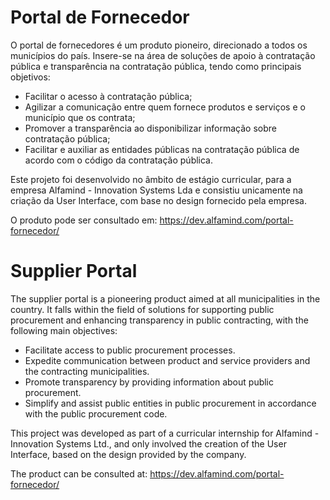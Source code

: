 # Portal de Fornecedor

O portal de fornecedores é um produto pioneiro, direcionado a todos os municípios do país. 
Insere-se na área de soluções de apoio à contratação pública e transparência na contratação pública, tendo como principais objetivos:

- Facilitar o acesso à contratação pública;
- Agilizar a comunicação entre quem fornece produtos e serviços e o município que os contrata;
- Promover a transparência ao disponibilizar informação sobre contratação pública;
- Facilitar e auxiliar as entidades públicas na contratação pública de acordo com o código da contratação pública.

Este projeto foi desenvolvido no âmbito de estágio curricular, para a empresa Alfamind - Innovation Systems Lda e consistiu unicamente na criação da User Interface, com base no design fornecido pela empresa.

O produto pode ser consultado em: https://dev.alfamind.com/portal-fornecedor/

##

# Supplier Portal

The supplier portal is a pioneering product aimed at all municipalities in the country. It falls within the field of solutions for supporting public procurement and enhancing transparency in public contracting, with the following main objectives:

- Facilitate access to public procurement processes.
- Expedite communication between product and service providers and the contracting municipalities.
- Promote transparency by providing information about public procurement.
- Simplify and assist public entities in public procurement in accordance with the public procurement code.

This project was developed as part of a curricular internship for Alfamind - Innovation Systems Ltd., and only involved the creation of the User Interface, based on the design provided by the company.

The product can be consulted at: https://dev.alfamind.com/portal-fornecedor/
